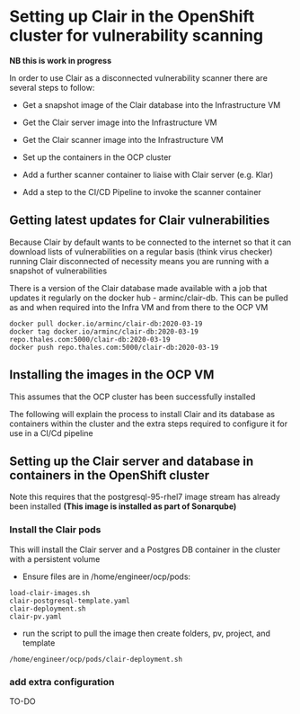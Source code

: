 # Setting up Clair in the OpenShift cluster for vulnerability scanning

**NB this is work in progress**

In order to use Clair as a disconnected vulnerability scanner there are several steps to follow:

*  Get a snapshot image of the Clair database into the Infrastructure VM

*  Get the Clair server image into the Infrastructure VM

*  Get the Clair scanner image into the Infrastructure VM

*  Set up the containers in the OCP cluster

*  Add a further scanner container to liaise with Clair server (e.g. Klar) 

*  Add a step to the CI/CD Pipeline to invoke the scanner container

## Getting latest updates for Clair vulnerabilities

Because Clair by default wants to be connected to the internet so that it can download lists of vulnerabilities on a regular basis (think virus checker) running Clair disconnected of necessity means you are running with a snapshot of vulnerabilities

There is a version of the Clair database made available with a job that updates it regularly on the docker hub - arminc/clair-db. This can be pulled as and when required into the Infra VM and from there to the OCP VM

``` 
docker pull docker.io/arminc/clair-db:2020-03-19
docker tag docker.io/arminc/clair-db:2020-03-19 repo.thales.com:5000/clair-db:2020-03-19
docker push repo.thales.com:5000/clair-db:2020-03-19
```


## Installing the images in the OCP VM

This assumes that the OCP cluster has been successfully installed

The following will explain the process to install Clair and its database as containers within the cluster and the extra steps required to configure it for use in a CI/Cd pipeline

## Setting up the Clair server and database in containers in the OpenShift cluster

Note this requires that the postgresql-95-rhel7 image stream has already been installed **(This image is installed as part of Sonarqube)**

### Install the Clair pods

This will install the Clair server and a Postgres DB container in the cluster with a persistent volume


* Ensure files are in /home/engineer/ocp/pods:

```
load-clair-images.sh
clair-postgresql-template.yaml
clair-deployment.sh
clair-pv.yaml
```

* run the script to pull the image then create folders, pv, project, and template

```
/home/engineer/ocp/pods/clair-deployment.sh
```

### add extra configuration

TO-DO